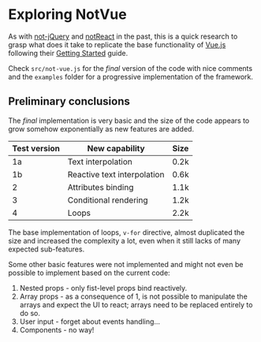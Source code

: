 # Exploring NotVue

As with [not-jQuery](https://gist.github.com/gabmontes/535a7b3b059b2a301a55b43e90ee0101) and [notReact](https://github.com/gabmontes/exploring-not-react) in the past, this is a quick research to grasp what does it take to replicate the base functionality of [Vue.js](https://vuejs.org/) following their [Getting Started](https://vuejs.org/v2/guide/) guide.

Check `src/not-vue.js` for the *final* version of the code with nice comments and the `examples` folder for a progressive implementation of the framework.

## Preliminary conclusions

The *final* implementation is very basic and the size of the code appears to grow somehow exponentially as new features are added.

Test version | New capability | Size
--- | --- | ---
1a | Text interpolation | 0.2k
1b | Reactive text interpolation | 0.6k
2 | Attributes binding | 1.1k
3 | Conditional rendering | 1.2k
4 | Loops | 2.2k

The base implementation of loops, `v-for` directive, almost duplicated the size and increased the complexity a lot, even when it still lacks of many expected sub-features.

Some other basic features were not implemented and might not even be possible to implement based on the current code:

1. Nested props - only fist-level props bind reactively.
1. Array props - as a consequence of 1, is not possible to manipulate the arrays and expect the UI to react; arrays need to be replaced entirely to do so.
1. User input - forget about events handling...
1. Components - no way!
